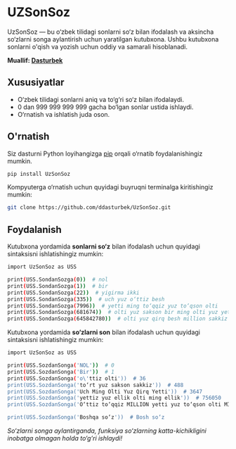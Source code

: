 # UZSonSoz

UzSonSoz — bu o‘zbek tilidagi sonlarni so‘z bilan ifodalash va aksincha so‘zlarni songa aylantirish uchun yaratilgan kutubxona. Ushbu kutubxona sonlarni o'qish va yozish uchun oddiy va samarali hisoblanadi.

**Muallif: [Dasturbek](https://github.com/ddasturbek)**

## Xususiyatlar

* O‘zbek tilidagi sonlarni aniq va to‘g‘ri so‘z bilan ifodalaydi.
* 0 dan 999 999 999 999 gacha bo‘lgan sonlar ustida ishlaydi.
* O‘rnatish va ishlatish juda oson.

## O'rnatish

Siz dasturni Python loyihangizga [pip](https://pypi.org/project/UzSonSoz) orqali o‘rnatib foydalanishingiz mumkin.

```bash
pip install UzSonSoz
```

Kompyuterga o‘rnatish uchun quyidagi buyruqni terminalga kiritishingiz mumkin:

```bash
git clone https://github.com/ddasturbek/UzSonSoz.git
```

## Foydalanish

Kutubxona yordamida **sonlarni so‘z** bilan ifodalash uchun quyidagi sintaksisni ishlatishingiz mumkin:

```bash
import UzSonSoz as USS

print(USS.SondanSozga(0))  # nol
print(USS.SondanSozga(1))  # bir
print(USS.SondanSozga(22))  # yigirma ikki
print(USS.SondanSozga(335))  # uch yuz o‘ttiz besh
print(USS.SondanSozga(7996))  # yetti ming to‘qqiz yuz to‘qson olti
print(USS.SondanSozga(681674))  # olti yuz sakson bir ming olti yuz yetmish to‘rt
print(USS.SondanSozga(645842780))  # olti yuz qirq besh million sakkiz yuz qirq ikki ming yetti yuz sakson
```

Kutubxona yordamida **so‘zlarni son** bilan ifodalash uchun quyidagi sintaksisni ishlatishingiz mumkin:

```bash
import UzSonSoz as USS

print(USS.SozdanSonga('NOL'))  # 0
print(USS.SozdanSonga('Bir'))  # 1
print(USS.SozdanSonga('o\'ttiz olti'))  # 36
print(USS.SozdanSonga('to‘rt yuz sakson sakkiz'))  # 488
print(USS.SozdanSonga('Uch Ming Olti Yuz Qirq Yetti'))  # 3647
print(USS.SozdanSonga('yettiz yuz ellik olti ming ellik'))  # 756050
print(USS.SozdanSonga('O‘ttiz to‘qqiz MILLION yetti yuz to‘qson olti MING bir YUZ ellik bir'))  # 39796151

print(USS.SozdanSonga('Boshqa so‘z'))  # Bosh so‘z
```

*So‘zlarni songa aylantirganda, funksiya so‘zlarning katta-kichikligini inobatga olmagan holda to‘g‘ri ishlaydi!*
